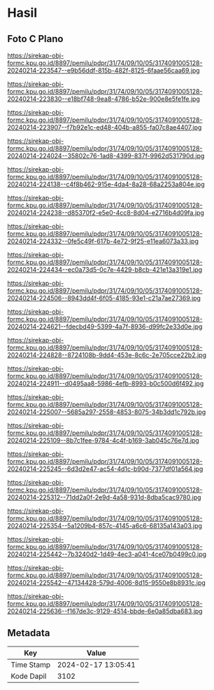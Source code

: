# Hasil

## Foto C Plano

https://sirekap-obj-formc.kpu.go.id/8897/pemilu/pdpr/31/74/09/10/05/3174091005128-20240214-223547--e9b56ddf-815b-482f-8125-6faae56caa69.jpg

https://sirekap-obj-formc.kpu.go.id/8897/pemilu/pdpr/31/74/09/10/05/3174091005128-20240214-223830--e18bf748-9ea8-4786-b52e-900e8e5fe1fe.jpg

https://sirekap-obj-formc.kpu.go.id/8897/pemilu/pdpr/31/74/09/10/05/3174091005128-20240214-223907--f7b92e1c-ed48-404b-a855-fa07c8ae4407.jpg

https://sirekap-obj-formc.kpu.go.id/8897/pemilu/pdpr/31/74/09/10/05/3174091005128-20240214-224024--35802c76-1ad8-4399-837f-9962d531790d.jpg

https://sirekap-obj-formc.kpu.go.id/8897/pemilu/pdpr/31/74/09/10/05/3174091005128-20240214-224138--c4f8b462-915e-4da4-8a28-68a2253a804e.jpg

https://sirekap-obj-formc.kpu.go.id/8897/pemilu/pdpr/31/74/09/10/05/3174091005128-20240214-224238--d85370f2-e5e0-4cc8-8d04-e2716b4d09fa.jpg

https://sirekap-obj-formc.kpu.go.id/8897/pemilu/pdpr/31/74/09/10/05/3174091005128-20240214-224332--0fe5c49f-617b-4e72-9f25-e11ea6073a33.jpg

https://sirekap-obj-formc.kpu.go.id/8897/pemilu/pdpr/31/74/09/10/05/3174091005128-20240214-224434--ec0a73d5-0c7e-4429-b8cb-421e13a319e1.jpg

https://sirekap-obj-formc.kpu.go.id/8897/pemilu/pdpr/31/74/09/10/05/3174091005128-20240214-224506--8943dd4f-6f05-4185-93e1-c21a7ae27369.jpg

https://sirekap-obj-formc.kpu.go.id/8897/pemilu/pdpr/31/74/09/10/05/3174091005128-20240214-224621--fdecbd49-5399-4a7f-8936-d99fc2e33d0e.jpg

https://sirekap-obj-formc.kpu.go.id/8897/pemilu/pdpr/31/74/09/10/05/3174091005128-20240214-224828--8724108b-9dd4-453e-8c6c-2e705cce22b2.jpg

https://sirekap-obj-formc.kpu.go.id/8897/pemilu/pdpr/31/74/09/10/05/3174091005128-20240214-224911--d0495aa8-5986-4efb-8993-b0c500d6f492.jpg

https://sirekap-obj-formc.kpu.go.id/8897/pemilu/pdpr/31/74/09/10/05/3174091005128-20240214-225007--5685a297-2558-4853-8075-34b3dd1c792b.jpg

https://sirekap-obj-formc.kpu.go.id/8897/pemilu/pdpr/31/74/09/10/05/3174091005128-20240214-225109--8b7c1fee-9784-4c4f-b169-3ab045c76e7d.jpg

https://sirekap-obj-formc.kpu.go.id/8897/pemilu/pdpr/31/74/09/10/05/3174091005128-20240214-225245--6d3d2e47-ac54-4d1c-b90d-7377df01a564.jpg

https://sirekap-obj-formc.kpu.go.id/8897/pemilu/pdpr/31/74/09/10/05/3174091005128-20240214-225312--71dd2a0f-2e9d-4a58-931d-8dba5cac9780.jpg

https://sirekap-obj-formc.kpu.go.id/8897/pemilu/pdpr/31/74/09/10/05/3174091005128-20240214-225354--5a1209b4-857c-4145-a6c6-68135a143a03.jpg

https://sirekap-obj-formc.kpu.go.id/8897/pemilu/pdpr/31/74/09/10/05/3174091005128-20240214-225442--7b3240d2-1d49-4ec3-a041-4ce07b0499c0.jpg

https://sirekap-obj-formc.kpu.go.id/8897/pemilu/pdpr/31/74/09/10/05/3174091005128-20240214-225542--47134428-579d-4006-8d15-9550e8b8931c.jpg

https://sirekap-obj-formc.kpu.go.id/8897/pemilu/pdpr/31/74/09/10/05/3174091005128-20240214-225636--f167de3c-9129-4514-bbde-6e0a85dba683.jpg


## Metadata

| Key        | Value               |
| ---------- | ------------------- |
| Time Stamp | 2024-02-17 13:05:41 |
| Kode Dapil | 3102                |



